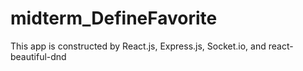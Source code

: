 # midterm_DefineFavorite
This app is constructed by React.js, Express.js, Socket.io, and react-beautiful-dnd
